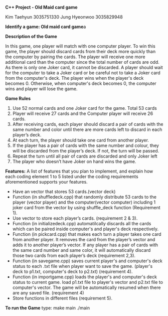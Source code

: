 **C++ Project - Old Maid card game**

Kim Taehyun 3035751330
Jung Hyeonwoo 3035829948

**Identify a game: Old maid card game**a

**Description of the Game**

In this game, one player will match with one computer player. To win this game, the player should discard cards from their deck more quickly than the computer by pairing the cards. The player will receive one more additional card than the computer since the total number of cards are odd. As there is only one Joker card, it cannot be discarded. A player should wait for the computer to take a Joker card or be careful not to take a Joker card from the computer's deck. The player wins when the player's deck becomes 0. Otherwise, when computer's deck becomes 0, the computer wins and player will lose the game. 

**Game Rules**
1. Use 52 normal cards and one Joker card for the game. Total 53 cards 
2. Player will receive 27 cards and the Computer player will receive 26 cards.   
3. After receiving cards, each player should discard a pair of cards with the same number and color until there are more cards left to discard in each player’s deck.  
4. At each turn, the player should take one card from another player.  
5. If the player has a pair of cards with the same number and colour, they will be discarded from the player’s deck. If not, the turn will be passed. 
6. Repeat the turn until all pair of cards are discarded and only Joker left 
7. The player who doesn’t have Joker on hand wins the game.  


**Features:**
A list of features that you plan to implement, and explain how each coding element 1 to 5 listed under the coding requirements aforementioned supports your features.

* Have an vector that stores 53 cards.(vector<string> deck) 
* Function (in shuffledeck.cpp) that randomly distribute 53 cards to the player (vector<string> player) and the computer(vector<string> computer) including 1 joker card from the vector by using shuffle_deck function (Requirement 1).  
* Use vector to store each player’s cards. (requirement 2 & 3). 
* Function (in initializedeck.cpp) automatilcally discards all the cards which can be paired inside computer's and player's deck respectively. 
* Function (in pickcard.cpp) that makes each turn a player takes one card from another player. It removes the card from the player’s vector and adds it to another player’s vector. If any player has a pair of cards with the same card number and same color, it will automatically discard those two cards from each player’s deck (requirement 2,3). 
* Function (in savegame.cpp) saves current player's and computer's deck status to each .txt file when player want to save the game. (player's deck to p1.txt, computer's deck to p2.txt) (requirement 4).
* Function (in importgame.cpp) loads the player's and computer's deck status to current game. load p1.txt file to player's vector and p2.txt file to computer's vector. The game will be automatically resumed when there are any saved file. (requirement 4)
* Store functions in different files (requirement 5).  

**To run the Game**
type: 
  make main
  ./main
